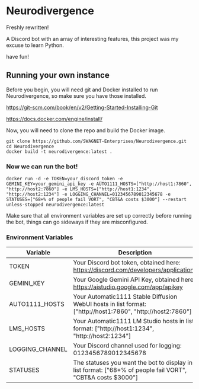 # Neurodivergence
Freshly rewritten!

A Discord bot with an array of interesting features, this project was my excuse to learn Python.

have fun!

## Running your own instance
Before you begin, you will need git and Docker installed to run Neurodivergence, so make sure you have those installed.

https://git-scm.com/book/en/v2/Getting-Started-Installing-Git

https://docs.docker.com/engine/install/

Now, you will need to clone the repo and build the Docker image.

    git clone https://github.com/SWAGNET-Enterprises/Neurodivergence.git
    cd Neurodivergence
    docker build -t neurodivergence:latest .
	
### Now we can run the bot!
    docker run -d -e TOKEN=your_discord_token -e GEMINI_KEY=your_gemini_api_key -e AUTO1111_HOSTS=["http://host1:7860", "http://host2:7860"] -e LMS_HOSTS=["http://host1:1234", "http://host2:1234"] -e LOGGING_CHANNEL=0123456789012345678 -e STATUSES=["68+% of people fail VORT", "CBT&A costs $3000"] --restart unless-stopped neurodivergence:latest
	
Make sure that all environment variables are set up correctly before running the bot, things can go sideways if they are misconfigured.

### Environment Variables
| Variable        | Description                                                                                                |
|-----------------|------------------------------------------------------------------------------------------------------------|
| TOKEN           | Your Discord bot token, obtained here: https://discord.com/developers/applications                         |
| GEMINI_KEY      | Your Google Gemini API Key, obtained here: https://aistudio.google.com/app/apikey                          |
| AUTO1111_HOSTS  | Your Automatic1111 Stable Diffusion WebUI hosts in list format: ["http://host1:7860", "http://host2:7860"] |
| LMS_HOSTS       | Your Automatic1111 LM Studio hosts in list format: ["http://host1:1234", "http://host2:1234"]              |
| LOGGING_CHANNEL | Your Discord channel used for logging: 0123456789012345678                                                 |
| STATUSES        | The statuses you want the bot to display in list format: ["68+% of people fail VORT", "CBT&A costs $3000"] |